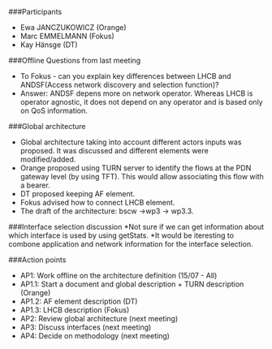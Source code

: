 ###Participants
* Ewa JANCZUKOWICZ (Orange)
* Marc EMMELMANN (Fokus)
* Kay Hänsge (DT)

###Offline Questions from last meeting
* To Fokus - can you explain key differences between LHCB and ANDSF(Access network discovery and selection function)?
*   Answer: ANDSF depens more on network operator. Whereas LHCB is operator agnostic, it does not depend on any operator and is based only on QoS information.

###Global architecture
* Global architecture taking into account different actors inputs was proposed. It was discussed and different elements were
modified/added.
*   Orange proposed using TURN server to identify the flows at the PDN gateway level (by using TFT). This would allow associating this flow with a bearer.
*   DT proposed keeping AF element.
*   Fokus advised how to connect LHCB element.
* The draft of the architecture: bscw ->wp3 -> wp3.3.
 
###Interface selection discussion
*Not sure if we can get information about which interface is used by using getStats.
*It would be iteresting to combone application and network information for the interface selection.


###Action points
* AP1: Work offline on the architecture definition (15/07 - All)
*   AP1.1: Start a document and global description + TURN description (Orange)
*   AP1.2: AF element description (DT)
*   AP1.3: LHCB description (Fokus)
* AP2: Review global architecture (next meeting)
* AP3: Discuss interfaces (next meeting)
* AP4: Decide on methodology (next meeting)



